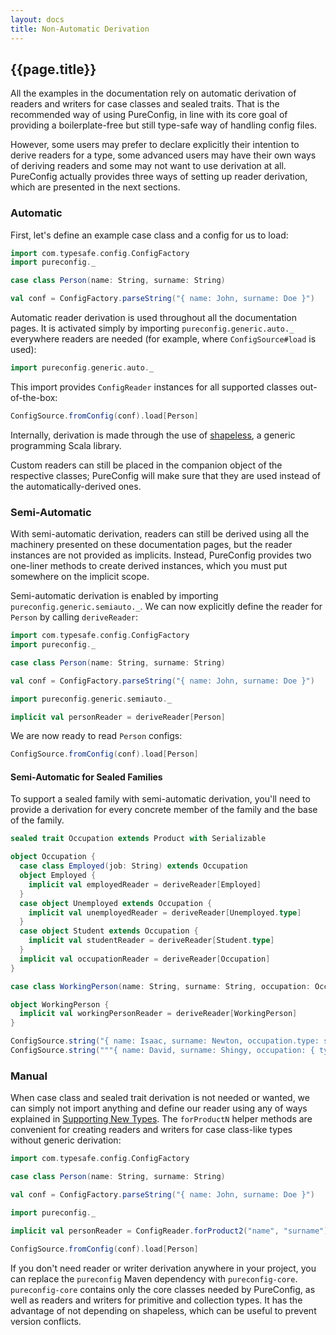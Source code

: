 ```yaml
---
layout: docs
title: Non-Automatic Derivation
---
```


## {{page.title}}

All the examples in the documentation rely on automatic derivation of readers and writers for case classes and sealed
traits. That is the recommended way of using PureConfig, in line with its core goal of providing a boilerplate-free but
still type-safe way of handling config files.

However, some users may prefer to declare explicitly their intention to derive readers for a type, some advanced users
may have their own ways of deriving readers and some may not want to use derivation at all. PureConfig actually provides
three ways of setting up reader derivation, which are presented in the next sections.

### Automatic

First, let's define an example case class and a config for us to load:

```scala mdoc:silent
import com.typesafe.config.ConfigFactory
import pureconfig._

case class Person(name: String, surname: String)

val conf = ConfigFactory.parseString("{ name: John, surname: Doe }")
```

Automatic reader derivation is used throughout all the documentation pages. It is activated simply by importing
`pureconfig.generic.auto._` everywhere readers are needed (for example, where `ConfigSource#load` is used):

```scala mdoc:silent
import pureconfig.generic.auto._
```

This import provides `ConfigReader` instances for all supported classes out-of-the-box:

```scala mdoc
ConfigSource.fromConfig(conf).load[Person]
```

Internally, derivation is made through the use of [shapeless](https://github.com/milessabin/shapeless), a generic
programming Scala library.

Custom readers can still be placed in the companion object of the respective classes; PureConfig will make sure that
they are used instead of the automatically-derived ones.

### Semi-Automatic

With semi-automatic derivation, readers can still be derived using all the machinery presented on these documentation
pages, but the reader instances are not provided as implicits. Instead, PureConfig provides two one-liner methods to
create derived instances, which you must put somewhere on the implicit scope.

Semi-automatic derivation is enabled by importing `pureconfig.generic.semiauto._`. We can now explicitly define the
reader for `Person` by calling `deriveReader`:

```scala mdoc:invisible:reset
import com.typesafe.config.ConfigFactory
import pureconfig._

case class Person(name: String, surname: String)

val conf = ConfigFactory.parseString("{ name: John, surname: Doe }")
```

```scala mdoc:silent
import pureconfig.generic.semiauto._

implicit val personReader = deriveReader[Person]
```

We are now ready to read `Person` configs:

```scala mdoc
ConfigSource.fromConfig(conf).load[Person]
```

#### Semi-Automatic for Sealed Families

To support a sealed family with semi-automatic derivation, you'll need to provide a derivation for every concrete member
of the family and the base of the family.

```scala mdoc:silent
sealed trait Occupation extends Product with Serializable

object Occupation {
  case class Employed(job: String) extends Occupation
  object Employed {
    implicit val employedReader = deriveReader[Employed]
  }
  case object Unemployed extends Occupation {
    implicit val unemployedReader = deriveReader[Unemployed.type]
  }
  case object Student extends Occupation {
    implicit val studentReader = deriveReader[Student.type]
  }
  implicit val occupationReader = deriveReader[Occupation]
}

case class WorkingPerson(name: String, surname: String, occupation: Occupation)

object WorkingPerson {
  implicit val workingPersonReader = deriveReader[WorkingPerson]
}
```

```scala mdoc
ConfigSource.string("{ name: Isaac, surname: Newton, occupation.type: student }").load[WorkingPerson]
ConfigSource.string("""{ name: David, surname: Shingy, occupation: { type: employed, job: Digital Prophet } }""").load[WorkingPerson]
```

### Manual

When case class and sealed trait derivation is not needed or wanted, we can simply not import anything and define our
reader using any of ways explained in [Supporting New Types](supporting-new-types.html). The `forProductN` helper
methods are convenient for creating readers and writers for case class-like types without generic derivation:

```scala mdoc:invisible:reset
import com.typesafe.config.ConfigFactory

case class Person(name: String, surname: String)

val conf = ConfigFactory.parseString("{ name: John, surname: Doe }")
```

```scala mdoc:silent
import pureconfig._

implicit val personReader = ConfigReader.forProduct2("name", "surname")(Person(_, _))
```

```scala mdoc
ConfigSource.fromConfig(conf).load[Person]
```

If you don't need reader or writer derivation anywhere in your project, you can replace the `pureconfig` Maven
dependency with `pureconfig-core`. `pureconfig-core` contains only the core classes needed by PureConfig, as well as
readers and writers for primitive and collection types. It has the advantage of not depending on shapeless, which can be
useful to prevent version conflicts.
